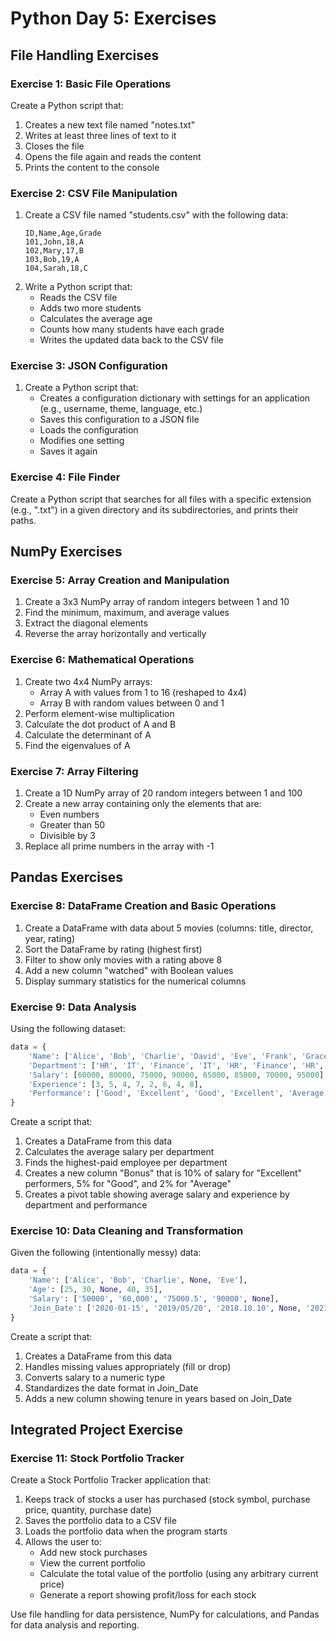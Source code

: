 # Python Day 5: Exercises

## File Handling Exercises

### Exercise 1: Basic File Operations
Create a Python script that:
1. Creates a new text file named "notes.txt"
2. Writes at least three lines of text to it
3. Closes the file
4. Opens the file again and reads the content
5. Prints the content to the console

### Exercise 2: CSV File Manipulation
1. Create a CSV file named "students.csv" with the following data:
   ```
   ID,Name,Age,Grade
   101,John,18,A
   102,Mary,17,B
   103,Bob,19,A
   104,Sarah,18,C
   ```
2. Write a Python script that:
   - Reads the CSV file
   - Adds two more students
   - Calculates the average age
   - Counts how many students have each grade
   - Writes the updated data back to the CSV file

### Exercise 3: JSON Configuration
1. Create a Python script that:
   - Creates a configuration dictionary with settings for an application (e.g., username, theme, language, etc.)
   - Saves this configuration to a JSON file
   - Loads the configuration
   - Modifies one setting
   - Saves it again

### Exercise 4: File Finder
Create a Python script that searches for all files with a specific extension (e.g., ".txt") in a given directory and its subdirectories, and prints their paths.

## NumPy Exercises

### Exercise 5: Array Creation and Manipulation
1. Create a 3x3 NumPy array of random integers between 1 and 10
2. Find the minimum, maximum, and average values
3. Extract the diagonal elements
4. Reverse the array horizontally and vertically

### Exercise 6: Mathematical Operations
1. Create two 4x4 NumPy arrays:
   - Array A with values from 1 to 16 (reshaped to 4x4)
   - Array B with random values between 0 and 1
2. Perform element-wise multiplication
3. Calculate the dot product of A and B
4. Calculate the determinant of A
5. Find the eigenvalues of A

### Exercise 7: Array Filtering
1. Create a 1D NumPy array of 20 random integers between 1 and 100
2. Create a new array containing only the elements that are:
   - Even numbers
   - Greater than 50
   - Divisible by 3
3. Replace all prime numbers in the array with -1

## Pandas Exercises

### Exercise 8: DataFrame Creation and Basic Operations
1. Create a DataFrame with data about 5 movies (columns: title, director, year, rating)
2. Sort the DataFrame by rating (highest first)
3. Filter to show only movies with a rating above 8
4. Add a new column "watched" with Boolean values
5. Display summary statistics for the numerical columns

### Exercise 9: Data Analysis
Using the following dataset:
```python
data = {
    'Name': ['Alice', 'Bob', 'Charlie', 'David', 'Eve', 'Frank', 'Grace', 'Heidi'],
    'Department': ['HR', 'IT', 'Finance', 'IT', 'HR', 'Finance', 'HR', 'IT'],
    'Salary': [60000, 80000, 75000, 90000, 65000, 85000, 70000, 95000],
    'Experience': [3, 5, 4, 7, 2, 6, 4, 8],
    'Performance': ['Good', 'Excellent', 'Good', 'Excellent', 'Average', 'Good', 'Average', 'Excellent']
}
```

Create a script that:
1. Creates a DataFrame from this data
2. Calculates the average salary per department
3. Finds the highest-paid employee per department
4. Creates a new column "Bonus" that is 10% of salary for "Excellent" performers, 5% for "Good", and 2% for "Average"
5. Creates a pivot table showing average salary and experience by department and performance

### Exercise 10: Data Cleaning and Transformation
Given the following (intentionally messy) data:
```python
data = {
    'Name': ['Alice', 'Bob', 'Charlie', None, 'Eve'],
    'Age': [25, 30, None, 40, 35],
    'Salary': ['50000', '60,000', '75000.5', '90000', None],
    'Join_Date': ['2020-01-15', '2019/05/20', '2018.10.10', None, '2021-03-25']
}
```

Create a script that:
1. Creates a DataFrame from this data
2. Handles missing values appropriately (fill or drop)
3. Converts salary to a numeric type
4. Standardizes the date format in Join_Date
5. Adds a new column showing tenure in years based on Join_Date

## Integrated Project Exercise

### Exercise 11: Stock Portfolio Tracker
Create a Stock Portfolio Tracker application that:

1. Keeps track of stocks a user has purchased (stock symbol, purchase price, quantity, purchase date)
2. Saves the portfolio data to a CSV file
3. Loads the portfolio data when the program starts
4. Allows the user to:
   - Add new stock purchases
   - View the current portfolio
   - Calculate the total value of the portfolio (using any arbitrary current price)
   - Generate a report showing profit/loss for each stock

Use file handling for data persistence, NumPy for calculations, and Pandas for data analysis and reporting. 